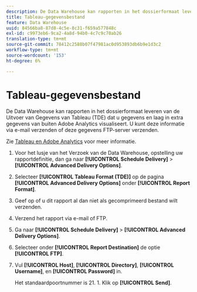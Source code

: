 ```yaml
---
description: De Data Warehouse kan rapporten in het dossierformaat leveren van de Uitvoer van Gegevens van Tableau (TDE) dat u gegevens en laag in extra gegevens van buiten Adobe Analytics visualiseert. U kunt deze informatie via e-mail verzenden of deze gegevens FTP-server verzenden.
title: Tableau-gegevensbestand
feature: Data Warehouse
uuid: 84566ba8-87d8-4c5e-8c31-f659a577848c
exl-id: c9973eb6-9ca2-4a8d-94b0-4c7c9c70ab26
translation-type: tm+mt
source-git-commit: 78412c2588b07f47981ac0d953893db6b9e1d3c2
workflow-type: tm+mt
source-wordcount: '153'
ht-degree: 6%

---
```


# Tableau-gegevensbestand

De Data Warehouse kan rapporten in het dossierformaat leveren van de Uitvoer van Gegevens van Tableau (TDE) dat u gegevens en laag in extra gegevens van buiten Adobe Analytics visualiseert. U kunt deze informatie via e-mail verzenden of deze gegevens FTP-server verzenden.

Zie [Tableau en Adobe Analytics](https://www.tableausoftware.com/about/blog/2014/3/tableau-and-adobe-analytics-digital-marketing-gets-even-more-awesome-29491) voor meer informatie.

1. Voor het lusje van het Verzoek van de Data Warehouse, opstelling uw rapportdefinitie, dan ga naar **[!UICONTROL Schedule Delivery]** > **[!UICONTROL Advanced Delivery Options]**.
1. Selecteer **[!UICONTROL Tableau Format (TDE)]** op de pagina **[!UICONTROL Advanced Delivery Options]** onder **[!UICONTROL Report Format]**.
1. Geef op of u dit rapport al dan niet als gecomprimeerd bestand wilt verzenden.
1. Verzend het rapport via e-mail of FTP.

1. Ga naar **[!UICONTROL Schedule Delivery]** > **[!UICONTROL Advanced Delivery Options]**.
1. Selecteer onder **[!UICONTROL Report Destination]** de optie **[!UICONTROL FTP]**.
1. Vul **[!UICONTROL Host]**, **[!UICONTROL Directory]**, **[!UICONTROL Username]**, en **[!UICONTROL Password]** in.

   Het standaardpoortnummer is 21. 1. Klik op **[!UICONTROL Send]**.
